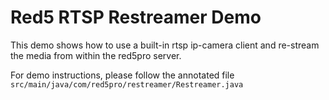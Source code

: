 Red5 RTSP Restreamer Demo
===
This demo shows how to use a built-in rtsp ip-camera client and re-stream the media from within the red5pro server.

For demo instructions, please follow the annotated file `src/main/java/com/red5pro/restreamer/Restreamer.java`
